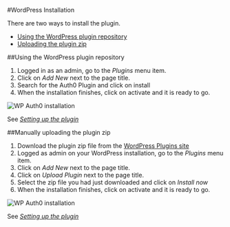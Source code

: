 #WordPress Installation

There are two ways to install the plugin.

- [Using the WordPress plugin repository](#1)
- [Uploading the plugin zip](#2)

##Using the WordPress plugin repository

1. Logged in as an admin, go to the *Plugins* menu item.
2. Click on *Add New* next to the page title.
3. Search for the Auth0 Plugin and click on install
4. When the installation finishes, click on activate and it is ready to go.

<img src="https://cdn.auth0.com/docs/cms/wordpress/wp-auth0-install.gif" alt="WP Auth0 installation">

See *[Setting up the plugin](/cms/wordpress/configuration)*

##Manually uploading the plugin zip

1. Download the plugin zip file from the [WordPress Plugins site](https://wordpress.org/plugins/auth0/)
2. Logged as admin on your WordPress installation, go to the *Plugins* menu item.
3. Click on *Add New* next to the page title.
4. Click on *Upload Plugin* next to the page title.
5. Select the zip file you had just downloaded and click on *Install now*
6. When the installation finishes, click on activate and it is ready to go.

<img src="https://cdn.auth0.com/docs/cms/wordpress/wp-auth0-install-manual.gif" alt="WP Auth0 installation">

See *[Setting up the plugin](/cms/wordpress/configuration)*
